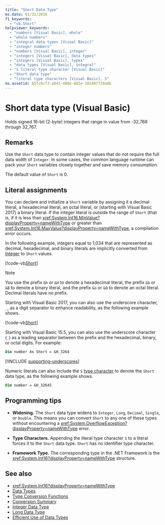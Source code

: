 ```yaml
---
title: "Short Data Type"
ms.date: 01/31/2018
f1_keywords: 
  - "vb.Short"
helpviewer_keywords: 
  - "numbers [Visual Basic], whole"
  - "whole numbers"
  - "integral data types [Visual Basic]"
  - "integer numbers"
  - "numbers [Visual Basic], integer"
  - "integers [Visual Basic], data types"
  - "integers [Visual Basic], types"
  - "data types [Visual Basic], integral"
  - "S literal type character [Visual Basic]"
  - "Short data type"
  - "literal type characters [Visual Basic], S"
ms.assetid: 65fcbcf3-a841-400e-885e-301497729a8b
---
```

# Short data type (Visual Basic)

Holds signed 16-bit (2-byte) integers that range in value from -32,768 through 32,767.  
  
## Remarks  

 Use the `Short` data type to contain integer values that do not require the full data width of `Integer`. In some cases, the common language runtime can pack your `Short` variables closely together and save memory consumption.  
  
 The default value of `Short` is 0.  
  
## Literal assignments

You can declare and initialize a `Short` variable by assigning it a decimal literal, a hexadecimal literal, an octal literal, or (starting with Visual Basic 2017) a binary literal. If the integer literal is outside the range of `Short` (that is, if it is less than <xref:System.Int16.MinValue?displayProperty=nameWithType> or greater than <xref:System.Int16.MaxValue?displayProperty=nameWithType>, a compilation error occurs.

In the following example, integers equal to 1,034 that are represented as decimal, hexadecimal, and binary literals are implicitly converted from [Integer](integer-data-type.md) to `Short` values.

[!code-vb[Short](../../../../samples/snippets/visualbasic/language-reference/data-types/numeric-literals.vb#Short)]

> [!NOTE]
> You use the prefix `&h` or `&H` to denote a hexadecimal literal, the prefix `&b` or `&B` to denote a binary literal, and the prefix `&o` or `&O` to denote an octal literal. Decimal literals have no prefix.

Starting with Visual Basic 2017, you can also use the underscore character, `_`, as a digit separator to enhance readability, as the following example shows.

[!code-vb[Short](../../../../samples/snippets/visualbasic/language-reference/data-types/numeric-literals.vb#ShortS)]

Starting with Visual Basic 15.5, you can also use the underscore character (`_`) as a leading separator between the prefix and the hexadecimal, binary, or octal digits. For example:

```vb
Dim number As Short = &H_3264
```

[!INCLUDE [supporting-underscores](../../../../includes/vb-separator-langversion.md)]

Numeric literals can also include the `S` [type character](../../programming-guide/language-features/data-types/type-characters.md) to denote the `Short` data type, as the following example shows.

```vb
Dim number = &H_3264S
```

## Programming tips

- **Widening.** The `Short` data type widens to `Integer`, `Long`, `Decimal`, `Single`, or `Double`. This means you can convert `Short` to any one of these types without encountering a <xref:System.OverflowException?displayProperty=nameWithType> error.  
  
- **Type Characters.** Appending the literal type character `S` to a literal forces it to the `Short` data type. `Short` has no identifier type character.  
  
- **Framework Type.** The corresponding type in the .NET Framework is the <xref:System.Int16?displayProperty=nameWithType> structure.  
  
## See also

- <xref:System.Int16?displayProperty=nameWithType>
- [Data Types](../../../visual-basic/language-reference/data-types/index.md)
- [Type Conversion Functions](../../../visual-basic/language-reference/functions/type-conversion-functions.md)
- [Conversion Summary](../../../visual-basic/language-reference/keywords/conversion-summary.md)
- [Integer Data Type](../../../visual-basic/language-reference/data-types/integer-data-type.md)
- [Long Data Type](../../../visual-basic/language-reference/data-types/long-data-type.md)
- [Efficient Use of Data Types](../../../visual-basic/programming-guide/language-features/data-types/efficient-use-of-data-types.md)
